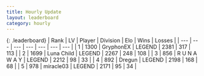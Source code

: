 ```yaml
---
title: Hourly Update
layout: leaderboard
category: hourly
---
```


{: .leaderboard}
| Rank | LV | Player | Division | Elo | Wins | Losses |
| --- | --- | --- | --- | --- | --- | --- |
| <span data-change="0">1</span> | 1300 | <span title="ID: 315148">GryphonEX</span> | LEGEND | <span data-change="0">2381</span> | <span data-change="0">317</span> | <span data-change="0">113</span> |
| <span data-change="0">2</span> | 1699 | <span title="ID: 164871">Luna Child</span> | LEGEND | <span data-change="0">2267</span> | <span data-change="0">248</span> | <span data-change="0">108</span> |
| <span data-change="2">3</span> | 856 | <span title="ID: 66144">R U N A W A Y</span> | LEGEND | <span data-change="13">2212</span> | <span data-change="2">98</span> | <span data-change="0">33</span> |
| <span data-change="-1">4</span> | 892 | <span title="ID: 337810">Dregun</span> | LEGEND | <span data-change="-6">2198</span> | <span data-change="5">168</span> | <span data-change="2">68</span> |
| <span data-change="-1">5</span> | 978 | <span title="ID: 416373">miracle03</span> | LEGEND | <span data-change="-28">2171</span> | <span data-change="1">95</span> | <span data-change="3">34</span> |
